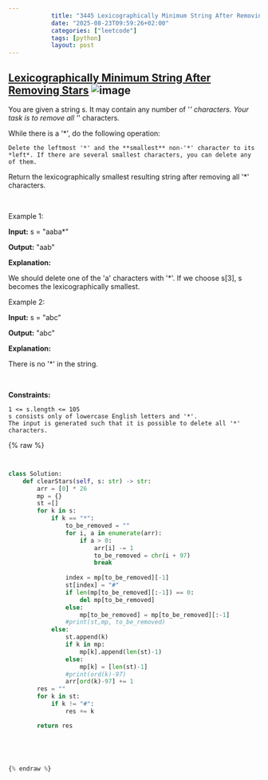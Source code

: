 ```yaml
---
            title: "3445 Lexicographically Minimum String After Removing Stars"
            date: "2025-08-23T09:59:26+02:00"
            categories: ["leetcode"]
            tags: [python]
            layout: post
---
```

            
## [Lexicographically Minimum String After Removing Stars](https://leetcode.com/problems/lexicographically-minimum-string-after-removing-stars) ![image](https://img.shields.io/badge/Difficulty-Medium-orange)

You are given a string s. It may contain any number of '*' characters. Your task is to remove all '*' characters.

While there is a '*', do the following operation:

	Delete the leftmost '*' and the **smallest** non-'*' character to its *left*. If there are several smallest characters, you can delete any of them.

Return the lexicographically smallest resulting string after removing all '*' characters.

 

Example 1:

**Input:** s = "aaba*"

**Output:** "aab"

**Explanation:**

We should delete one of the 'a' characters with '*'. If we choose s[3], s becomes the lexicographically smallest.

Example 2:

**Input:** s = "abc"

**Output:** "abc"

**Explanation:**

There is no '*' in the string.

 

**Constraints:**

	1 <= s.length <= 105
	s consists only of lowercase English letters and '*'.
	The input is generated such that it is possible to delete all '*' characters.

{% raw %}


```python


class Solution:
    def clearStars(self, s: str) -> str:
        arr = [0] * 26
        mp = {}
        st =[]
        for k in s:
            if k == "*":
                to_be_removed = ""
                for i, a in enumerate(arr):
                    if a > 0:
                        arr[i] -= 1
                        to_be_removed = chr(i + 97)
                        break
                
                index = mp[to_be_removed][-1]
                st[index] = "#"
                if len(mp[to_be_removed][:-1]) == 0:
                    del mp[to_be_removed]
                else:
                    mp[to_be_removed] = mp[to_be_removed][:-1]
                #print(st,mp, to_be_removed)
            else:
                st.append(k)
                if k in mp:
                    mp[k].append(len(st)-1)
                else:
                    mp[k] = [len(st)-1]
                #print(ord(k)-97)
                arr[ord(k)-97] += 1
        res = ""
        for k in st:
            if k != "#":
                res += k

        return res


        


{% endraw %}
```
